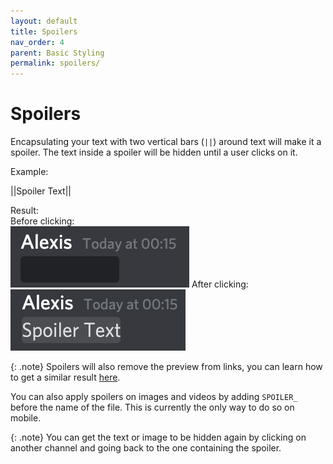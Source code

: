 ```yaml
---
layout: default
title: Spoilers
nav_order: 4
parent: Basic Styling
permalink: spoilers/
---
```


# Spoilers

Encapsulating your text with two vertical bars (`||`) around text will make it a spoiler. The text inside a spoiler will be hidden until a user clicks on it.

Example:

||Spoiler Text||

Result:  
Before clicking:  
![Spoilers before clicking](/assets/spoiler-pre-click.png)
After clicking:  
![Spoilers after clicking](/assets/spoiler-after-click.png)

{: .note}
Spoilers will also remove the preview from links, you can learn how to get a similar result [here](/discord/remove-embeds).

You can also apply spoilers on images and videos by adding `SPOILER_` before the name of the file. This is currently the only way to do so on mobile.

{: .note}
You can get the text or image to be hidden again by clicking on another channel and going back to the one containing the spoiler.